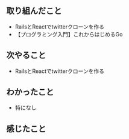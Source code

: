 ## 取り組んだこと
- RailsとReactでtwitterクローンを作る
- 【プログラミング入門】これからはじめるGo
## 次やること
- RailsとReactでtwitterクローンを作る
## わかったこと
- 特になし
## 感じたこと
